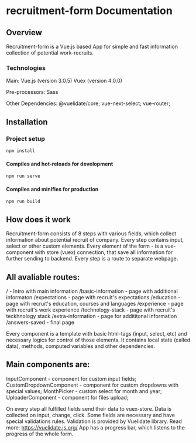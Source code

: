 # recruitment-form Documentation

## Overview
Recruitment-form is a Vue.js based App for simple and fast information collection of potential work-recruits. 

### Technologies
Main:
Vue.js (version 3.0.5)
Vuex (version 4.0.0)

Pre-processors: 
Sass

Other Dependencies:
@vuelidate/core;
vue-next-select;
vue-router;

## Installation

### Project setup
```
npm install
```

#### Compiles and hot-reloads for development
```
npm run serve
```

#### Compiles and minifies for production
```
npm run build

```
## How does it work

Recruitment-form consists of 8 steps with various fields, which collect information about potential recruit of company. Every step contains input, select or other custom elements. Every element of the form - is a vue-component with store (vuex) connection, that save all information for further sending to backend. Every step is a route to separate webpage.

## All avaliable routes:
/ - Intro with main information
/basic-information - page with additional informaton
/expectations - page with recruit's expectations
/education - page with recruit's education, courses and languages
/experience - page with recruit's work experience
/technology-stack - page with recruit's teckhnology stack
/extra-information - page for addititonal information
/answers-saved - final page

Every component is a template with basic html-tags (input, select, etc) and necessary logics for control of those elements. It contains local state (called data), methods, computed variables and  other dependencies. 

## Main components are:
InputComponent - component for custom input fields;
CustomDropdownComponent - component for custom dropdowns with special values;
MonthPicker - custom select for month and year;
UploaderComponent -  component for files upload;

On every step all fulfilled fields send their data to vuex-store. Data is collected on input, change, click. Some fields are necessary and have special validations rules. Validation is provided by Vuelidate library. Read more: https://vuelidate.js.org/
App has a progress bar, which listens to the progress of  the whole form.



